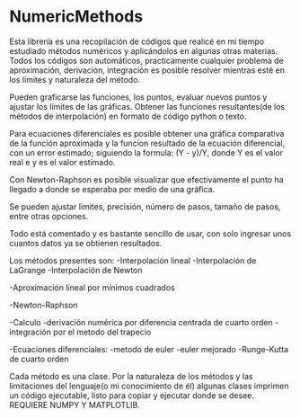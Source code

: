 # NumericMethods
Esta librería es una recopilación de códigos que realicé en mi tiempo estudiado métodos numéricos y aplicándolos en algunas otras materias. 
Todos los códigos son automáticos, practicamente cualquier problema de aproximación, derivación, integración es posible resolver mientras esté en los límites y naturaleza del método. 

Pueden graficarse las funciones, los puntos, evaluar nuevos puntos y ajustar los límites de las gráficas.
Obtener las funciones resultantes(de los métodos de interpolación) en formato de código python o texto.

Para ecuaciones diferenciales es posible obtener una gráfica comparativa de la función aproximada y la funcíon resultado de la ecuación diferencial, con un error estimado; siguiendo la formula: (Y - y)/Y, donde Y es el valor real e y es el valor estimado. 

Con Newton-Raphson es posible visualizar que efectivamente el punto ha llegado a donde se esperaba por medio de una gráfica.

Se pueden ajustar límites, precisión, número de pasos, tamaño de pasos, entre otras opciones. 

Todo está comentado y es bastante sencillo de usar, con solo ingresar unos cuantos datos ya se obtienen resultados.

Los métodos presentes son:
-Interpolación lineal
-Interpolación de LaGrange
-Interpolación de Newton

-Aproximación lineal por mínimos cuadrados

-Newton-Raphson

-Calculo
 -derivación numérica por diferencia centrada de cuarto orden
 -integración por el metodo del trapecio

-Ecuaciones diferenciales:
-metodo de euler
-euler mejorado
-Runge-Kutta de cuarto orden
 
 Cada método es una clase. 
 Por la naturaleza de los métodos y las limitaciones del lenguaje(o mi conocimiento de él) algunas clases imprimen un código ejecutable, listo para copiar y ejecutar donde se desee. 
 REQUIERE NUMPY Y MATPLOTLIB.

